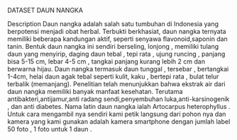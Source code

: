 DATASET DAUN NANGKA 

Description 
Daun nangka adalah salah satu tumbuhan di Indonesia yang berpotensi menjadi obat herbal. Terbukti berkhasiat, daun nangka ternyata memiliki beberapa kandungan aktif, seperti senyawa flavonoid,saponin dan tanin. Bentuk daun nangka ini sendiri berseling, lonjong , memiliki tulang daun yang menyirip, daging daun tebal , tepi rata , ujung runcing , panjang bisa 5-15 cm, lebar 4-5 cm , tangkai panjang kurang lebih 2 cm dan berwarna hijau. Daun nangka termasuk daun tunggal , tersebar , bertangkai 1-4cm, helai daun agak tebal seperti kulit, kaku , bertepi rata , bulat telur terbalik (memanjang). Penelitian telah menunjukkan bahwa ekstrak air dari daun nangka memiliki banyak manfaat kesehatan. Terutama antibakteri,antijamur,anti radang sendi,penyembuhan luka,anti-karsinogenik , dan anti diabetes. 
Nama latin daun nangka ialah Artocarpus heterophyllus . Untuk cara mengambil nya sendiri kami petik langsung dari pohon nya dan kamera yang kami gunakan adalah kamera smartphone dengan jumlah label 50 foto , 1 foto untuk 1 daun .


